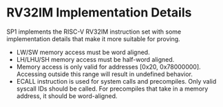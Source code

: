 # RV32IM Implementation Details

SP1 implements the RISC-V RV32IM instruction set with some implementation details that make it more suitable for proving.

- LW/SW memory access must be word aligned.
- LH/LHU/SH memory access must be half-word aligned.
- Memory access is only valid for addresses [0x20, 0x78000000]. Accessing outside this range will result in undefined behavior.
- ECALL instruction is used for system calls and precompiles. Only valid syscall IDs should be called. For precompiles that take in a memory address, it should be word-aligned.
